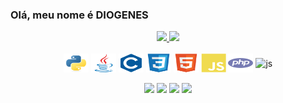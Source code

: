 ### Olá, meu nome é DIOGENES
<div align="center">
<a href="https://github.com/DiogenesPaulista">
  <img height="150em" src="https://github-readme-stats.vercel.app/api?username=DiogenesPaulista&theme=transparent&show_icons=true&hide_border=false&show_owner=true"/>
  <img height="150em" src="https://github-readme-stats.vercel.app/api/top-langs/?username=DiogenesPaulista&theme=transparent&hide_border=false&&layout=compact"/>
</a>
</div>
<div align="center" valign="top"><br>
  <img align="center" alt="Python" height="30" width="40" src="https://raw.githubusercontent.com/devicons/devicon/master/icons/python/python-original.svg">
  <img align="center" alt="Java" height="30" width="40" src="https://raw.githubusercontent.com/devicons/devicon/master/icons/java/java-original.svg">
  <img align="center" alt="c" height="30" width="40" src="https://raw.githubusercontent.com/devicons/devicon/master/icons/c/c-plain.svg"> 
  <img align="center" alt="css" height="30" width="40" src="https://raw.githubusercontent.com/devicons/devicon/master/icons/css3/css3-original.svg"> 
  <img align="center" alt="html" height="30" width="40" src="https://raw.githubusercontent.com/devicons/devicon/master/icons/html5/html5-original.svg"> 
  <img align="center" alt="js" height="30" width="40" src="https://raw.githubusercontent.com/devicons/devicon/master/icons/javascript/javascript-plain.svg">
  <img align="center" alt="js" height="30" width="40" src="https://raw.githubusercontent.com/devicons/devicon/master/icons/php/php-plain.svg">
  <img align="center" alt="js" height="30" width="40" src="https://raw.githubusercontent.com/devicons/devicon/master/icons/saas/saas-plain.svg"> 
</div><br>



<div align="center">
  <a href="https://www.instagram.com/diogenespaulista/" target="_blank"><img src="https://img.shields.io/badge/-Instagram-%23E4405F?style=for-the-badge&logo=instagram&logoColor=white" target="_blank"></a>
  <a href="https://www.linkedin.com/in/diogenesrosapaulista/" target="_blank"><img src="https://img.shields.io/badge/-LinkedIn-%230077B5?style=for-the-badge&logo=linkedin&logoColor=white" target="_blank"></a>
  <a href="https://www.discord.gg/diogenes6227" target="_blank"><img src="https://img.shields.io/badge/Discord-7289DA?style=for-the-badge&logo=discord&logoColor=white" target="_blank"></a>
  <a href="mailto:diogenes.paulista@gmail.com"><img src="https://img.shields.io/badge/-Gmail-%23333?style=for-the-badge&logo=gmail&logoColor=white" target="_blank"></a>
</div>

 <!-- <![Snake animation](https://github.com/DiogenesPaulista/DiogenesPaulista/blob/output/github-contribution-grid-snake.svg) -->
